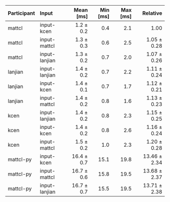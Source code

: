| Participant | Input | Mean [ms] | Min [ms] | Max [ms] | Relative |
|:---|:---|---:|---:|---:|---:|
| mattcl | input-kcen | 1.2 ± 0.2 | 0.4 | 2.1 | 1.00 |
| mattcl | input-mattcl | 1.3 ± 0.3 | 0.6 | 2.5 | 1.05 ± 0.28 |
| mattcl | input-lanjian | 1.3 ± 0.2 | 0.7 | 2.0 | 1.07 ± 0.26 |
| lanjian | input-lanjian | 1.4 ± 0.2 | 0.7 | 2.2 | 1.11 ± 0.24 |
| lanjian | input-kcen | 1.4 ± 0.1 | 0.7 | 1.7 | 1.12 ± 0.21 |
| lanjian | input-mattcl | 1.4 ± 0.2 | 0.8 | 1.6 | 1.13 ± 0.23 |
| kcen | input-lanjian | 1.4 ± 0.2 | 0.8 | 2.3 | 1.15 ± 0.25 |
| kcen | input-kcen | 1.4 ± 0.2 | 0.8 | 2.6 | 1.16 ± 0.24 |
| kcen | input-mattcl | 1.5 ± 0.2 | 1.0 | 2.3 | 1.20 ± 0.28 |
| mattcl-py | input-kcen | 16.4 ± 0.7 | 15.1 | 19.8 | 13.46 ± 2.34 |
| mattcl-py | input-mattcl | 16.7 ± 0.6 | 15.8 | 19.5 | 13.68 ± 2.37 |
| mattcl-py | input-lanjian | 16.7 ± 0.7 | 15.5 | 19.5 | 13.71 ± 2.38 |
